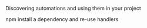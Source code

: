 Discovering automations and using them in your project

npm install a dependency and re-use handlers
